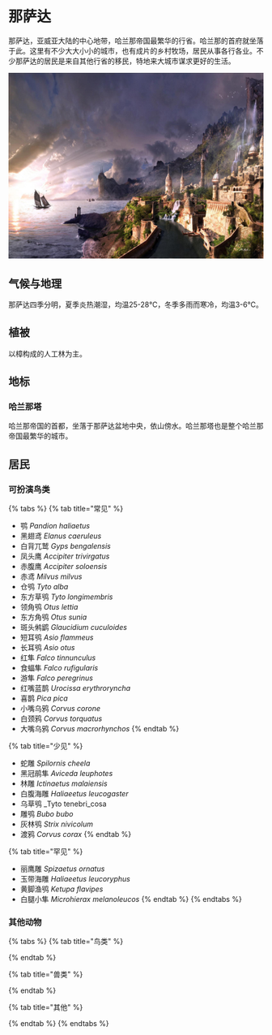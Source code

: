 # 那萨达

那萨达，亚威亚大陆的中心地带，哈兰那帝国最繁华的行省。哈兰那的首府就坐落于此。这里有不少大大小小的城市，也有成片的乡村牧场，居民从事各行各业。不少那萨达的居民是来自其他行省的移民，特地来大城市谋求更好的生活。

![](../../.gitbook/assets/na-sa-da-.jpg)

## 气候与地理 <a id="qi-hou"></a>

‌那萨达四季分明，夏季炎热潮湿，均温25-28℃，冬季多雨而寒冷，均温3-6℃。

## 植被 <a id="zhi-bei"></a>

以樟构成的人工林为主。

## 地标

### 哈兰那塔

哈兰那帝国的首都，坐落于那萨达盆地中央，依山傍水。哈兰那塔也是整个哈兰那帝国最繁华的城市。

## 居民 <a id="ju-min"></a>

### 可扮演鸟类 <a id="ke-ban-yan-niao-lei"></a>

{% tabs %}
{% tab title="常见" %}
* 鹗 _Pandion haliaetus_
* 黑翅鸢 _Elanus caeruleus_
* 白背兀鹫 _Gyps bengalensis_
* 凤头鹰 _Accipiter trivirgatus_ 
* 赤腹鹰 _Accipiter soloensis_ 
* 赤鸢 _Milvus milvus_ 
* 仓鸮 _Tyto alba_
* 东方草鸮 _Tyto longimembris_
* 领角鸮 _Otus lettia_ 
* 东方角鸮 _Otus sunia_ 
* 斑头鸺鹠 _Glaucidium cuculoides_
* 短耳鸮 _Asio flammeus_ 
* 长耳鸮 _Asio otus_ 
* 红隼 _Falco tinnunculus_ 
* 食蝠隼 _Falco rufigularis_ 
* 游隼 _Falco peregrinus_ 
* 红嘴蓝鹊 _Urocissa erythroryncha_ 
* 喜鹊 _Pica pica_
* 小嘴乌鸦 _Corvus corone_
* 白颈鸦 _Corvus torquatus_
* 大嘴乌鸦 _Corvus macrorhynchos_ 
{% endtab %}

{% tab title="少见" %}
* 蛇雕 _Spilornis cheela_ 
* 黑冠鹃隼 _Aviceda leuphotes_ 
* 林雕 _Ictinaetus malaiensis_ 
* 白腹海雕 _Haliaeetus leucogaster_
* 乌草鸮 _Tyto tenebri_cosa
* 雕鸮 _Bubo bubo_
* 灰林鸮 _Strix nivicolum_
* 渡鸦 _Corvus corax_
{% endtab %}

{% tab title="罕见" %}
* 丽鹰雕 _Spizaetus ornatus_
* 玉带海雕 _Haliaeetus leucoryphus_
* 黄脚渔鸮 _Ketupa flavipes_
* 白腿小隼 _Microhierax melanoleucos_
{% endtab %}
{% endtabs %}

### 其他动物 <a id="qi-ta-dong-wu"></a>

{% tabs %}
{% tab title="鸟类" %}

{% endtab %}

{% tab title="兽类" %}

{% endtab %}

{% tab title="其他" %}

{% endtab %}
{% endtabs %}

